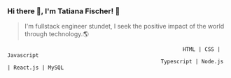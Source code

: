 ### Hi there 👋, I'm Tatiana Fischer! 👩
> I'm fullstack engineer stundet,
> I seek the positive impact of the world through technology.🌎



                                                            HTML | CSS | Javascript
                                                     Typescript | Node.js | React.js | MySQL



